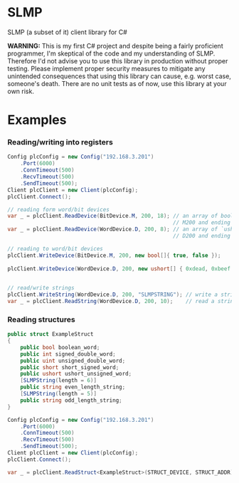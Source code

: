 # SLMP
SLMP (a subset of it) client library for C#

**WARNING:** This is my first C# project and despite being a fairly proficient programmer, I'm skeptical of the code and my understanding of SLMP. Therefore I'd not advise you to use this library in production without proper testing. Please implement proper security measures to mitigate any unintended consequences that using this library can cause, e.g. worst case, someone's death. There are no unit tests as of now, use this library at your own risk.

# Examples

### Reading/writing into registers
```C#
Config plcConfig = new Config("192.168.3.201")
    .Port(6000)
    .ConnTimeout(500)
    .RecvTimeout(500)
    .SendTimeout(500);
Client plcClient = new Client(plcConfig);
plcClient.Connect();

// reading form word/bit devices
var _ = plcClient.ReadDevice(BitDevice.M, 200, 18); // an array of bools starting from 
                                                    // M200 and ending on M217
var _ = plcClient.ReadDevice(WordDevice.D, 200, 8); // an array of `ushort`s starting from
                                                    // D200 and ending on D207

// reading to word/bit devices
plcClient.WriteDevice(BitDevice.M, 200, new bool[]{ true, false });        // write `true, false` to `BitDevice.M`
                                                                           // starting from M200
plcClient.WriteDevice(WordDevice.D, 200, new ushort[] { 0xdead, 0xbeef }); // write `0xdead, 0xbeef` to `WordDevice.D`
                                                                           // starting from D200

// read/write strings
plcClient.WriteString(WordDevice.D, 200, "SLMPSTRING"); // write a string to `WordDevice.D`
var _ = plcClient.ReadString(WordDevice.D, 200, 10);    // read a string of length `10`
```

### Reading structures
```C#
public struct ExampleStruct
{
    public bool boolean_word;
    public int signed_double_word;
    public uint unsigned_double_word;
    public short short_signed_word;
    public ushort ushort_unsigned_word;
    [SLMPString(length = 6)]
    public string even_length_string;
    [SLMPString(length = 5)]
    public string odd_length_string;
}

Config plcConfig = new Config("192.168.3.201")
    .Port(6000)
    .ConnTimeout(500)
    .RecvTimeout(500)
    .SendTimeout(500);
Client plcClient = new Client(plcConfig);
plcClient.Connect();

var _ = plcClient.ReadStruct<ExampleStruct>(STRUCT_DEVICE, STRUCT_ADDR);
```
